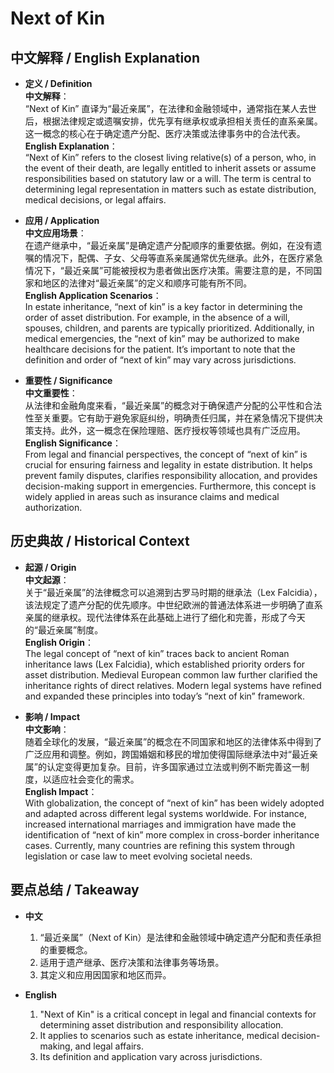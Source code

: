 # Next of Kin

## 中文解释 / English Explanation

* **定义 / Definition**  
  **中文解释**：  
  “Next of Kin” 直译为“最近亲属”，在法律和金融领域中，通常指在某人去世后，根据法律规定或遗嘱安排，优先享有继承权或承担相关责任的直系亲属。这一概念的核心在于确定遗产分配、医疗决策或法律事务中的合法代表。  
  **English Explanation**：  
  “Next of Kin” refers to the closest living relative(s) of a person, who, in the event of their death, are legally entitled to inherit assets or assume responsibilities based on statutory law or a will. The term is central to determining legal representation in matters such as estate distribution, medical decisions, or legal affairs.

* **应用 / Application**  
  **中文应用场景**：  
  在遗产继承中，“最近亲属”是确定遗产分配顺序的重要依据。例如，在没有遗嘱的情况下，配偶、子女、父母等直系亲属通常优先继承。此外，在医疗紧急情况下，“最近亲属”可能被授权为患者做出医疗决策。需要注意的是，不同国家和地区的法律对“最近亲属”的定义和顺序可能有所不同。  
  **English Application Scenarios**：  
  In estate inheritance, “next of kin” is a key factor in determining the order of asset distribution. For example, in the absence of a will, spouses, children, and parents are typically prioritized. Additionally, in medical emergencies, the “next of kin” may be authorized to make healthcare decisions for the patient. It’s important to note that the definition and order of “next of kin” may vary across jurisdictions.

* **重要性 / Significance**  
  **中文重要性**：  
  从法律和金融角度来看，“最近亲属”的概念对于确保遗产分配的公平性和合法性至关重要。它有助于避免家庭纠纷，明确责任归属，并在紧急情况下提供决策支持。此外，这一概念在保险理赔、医疗授权等领域也具有广泛应用。  
  **English Significance**：  
  From legal and financial perspectives, the concept of “next of kin” is crucial for ensuring fairness and legality in estate distribution. It helps prevent family disputes, clarifies responsibility allocation, and provides decision-making support in emergencies. Furthermore, this concept is widely applied in areas such as insurance claims and medical authorization.

## 历史典故 / Historical Context

* **起源 / Origin**  
  **中文起源**：  
  关于“最近亲属”的法律概念可以追溯到古罗马时期的继承法（Lex Falcidia），该法规定了遗产分配的优先顺序。中世纪欧洲的普通法体系进一步明确了直系亲属的继承权。现代法律体系在此基础上进行了细化和完善，形成了今天的“最近亲属”制度。  
  **English Origin**：  
  The legal concept of “next of kin” traces back to ancient Roman inheritance laws (Lex Falcidia), which established priority orders for asset distribution. Medieval European common law further clarified the inheritance rights of direct relatives. Modern legal systems have refined and expanded these principles into today’s “next of kin” framework.

* **影响 / Impact**  
  **中文影响**：  
  随着全球化的发展，“最近亲属”的概念在不同国家和地区的法律体系中得到了广泛应用和调整。例如，跨国婚姻和移民的增加使得国际继承法中对“最近亲属”的认定变得更加复杂。目前，许多国家通过立法或判例不断完善这一制度，以适应社会变化的需求。  
  **English Impact**：  
  With globalization, the concept of “next of kin” has been widely adopted and adapted across different legal systems worldwide. For instance, increased international marriages and immigration have made the identification of “next of kin” more complex in cross-border inheritance cases. Currently, many countries are refining this system through legislation or case law to meet evolving societal needs.

## 要点总结 / Takeaway

* **中文**  
  1. “最近亲属”（Next of Kin）是法律和金融领域中确定遗产分配和责任承担的重要概念。
  2. 适用于遗产继承、医疗决策和法律事务等场景。
  3. 其定义和应用因国家和地区而异。

* **English**
  1. "Next of Kin" is a critical concept in legal and financial contexts for determining asset distribution and responsibility allocation.
  2. It applies to scenarios such as estate inheritance, medical decision-making, and legal affairs.
  3. Its definition and application vary across jurisdictions.